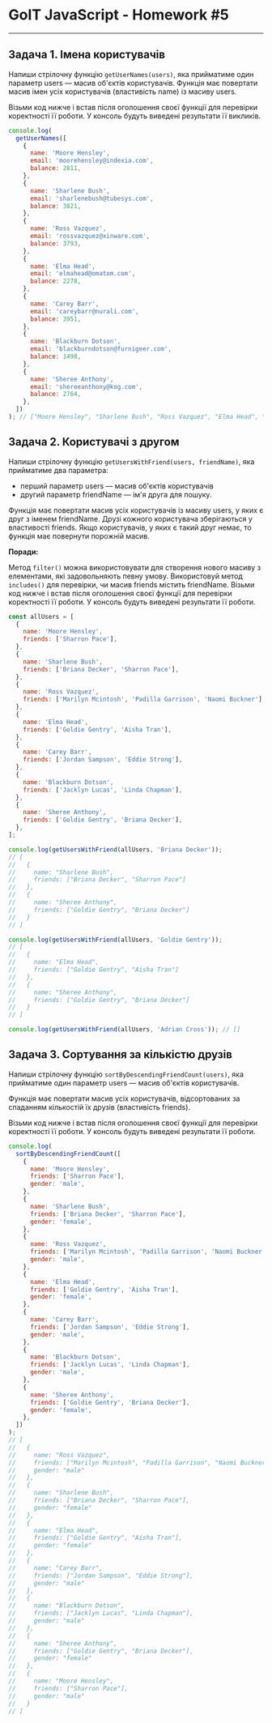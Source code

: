 # GoIT JavaScript - Homework #5

---

## Задача 1. Імена користувачів

Напиши стрілочну функцію `getUserNames(users)`, яка прийматиме один параметр
users — масив об'єктів користувачів. Функція має повертати масив імен усіх
користувачів (властивість name) із масиву users.

Візьми код нижче і встав після оголошення своєї функції для перевірки
коректності її роботи. У консоль будуть виведені результати її викликів.

```js
console.log(
  getUserNames([
    {
      name: 'Moore Hensley',
      email: 'moorehensley@indexia.com',
      balance: 2811,
    },
    {
      name: 'Sharlene Bush',
      email: 'sharlenebush@tubesys.com',
      balance: 3821,
    },
    {
      name: 'Ross Vazquez',
      email: 'rossvazquez@xinware.com',
      balance: 3793,
    },
    {
      name: 'Elma Head',
      email: 'elmahead@omatom.com',
      balance: 2278,
    },
    {
      name: 'Carey Barr',
      email: 'careybarr@nurali.com',
      balance: 3951,
    },
    {
      name: 'Blackburn Dotson',
      email: 'blackburndotson@furnigeer.com',
      balance: 1498,
    },
    {
      name: 'Sheree Anthony',
      email: 'shereeanthony@kog.com',
      balance: 2764,
    },
  ])
); // ["Moore Hensley", "Sharlene Bush", "Ross Vazquez", "Elma Head", "Carey Barr", "Blackburn Dotson", "Sheree Anthony"]
```

## Задача 2. Користувачі з другом

Напиши стрілочну функцію `getUsersWithFriend(users, friendName)`, яка прийматиме
два параметра:

- перший параметр users — масив об'єктів користувачів
- другий параметр friendName — ім'я друга для пошуку.

Функція має повертати масив усіх користувачів із масиву users, у яких є друг з
іменем friendName. Друзі кожного користувача зберігаються у властивості friends.
Якщо користувачів, у яких є такий друг немає, то функція має повернути порожній
масив.

**Поради:**

Метод `filter()` можна використовувати для створення нового масиву з елементами,
які задовольняють певну умову. Використовуй метод `includes()` для перевірки, чи
масив friends містить friendName. Візьми код нижче і встав після оголошення
своєї функції для перевірки коректності її роботи. У консоль будуть виведені
результати її роботи.

```js
const allUsers = [
  {
    name: 'Moore Hensley',
    friends: ['Sharron Pace'],
  },
  {
    name: 'Sharlene Bush',
    friends: ['Briana Decker', 'Sharron Pace'],
  },
  {
    name: 'Ross Vazquez',
    friends: ['Marilyn Mcintosh', 'Padilla Garrison', 'Naomi Buckner'],
  },
  {
    name: 'Elma Head',
    friends: ['Goldie Gentry', 'Aisha Tran'],
  },
  {
    name: 'Carey Barr',
    friends: ['Jordan Sampson', 'Eddie Strong'],
  },
  {
    name: 'Blackburn Dotson',
    friends: ['Jacklyn Lucas', 'Linda Chapman'],
  },
  {
    name: 'Sheree Anthony',
    friends: ['Goldie Gentry', 'Briana Decker'],
  },
];

console.log(getUsersWithFriend(allUsers, 'Briana Decker'));
// [
//   {
//     name: "Sharlene Bush",
//     friends: ["Briana Decker", "Sharron Pace"]
//   },
//   {
//     name: "Sheree Anthony",
//     friends: ["Goldie Gentry", "Briana Decker"]
//   }
// ]

console.log(getUsersWithFriend(allUsers, 'Goldie Gentry'));
// [
//   {
//     name: "Elma Head",
//     friends: ["Goldie Gentry", "Aisha Tran"]
//   },
//   {
//     name: "Sheree Anthony",
//     friends: ["Goldie Gentry", "Briana Decker"]
//   }
// ]

console.log(getUsersWithFriend(allUsers, 'Adrian Cross')); // []
```

## Задача 3. Сортування за кількістю друзів

Напиши стрілочну функцію `sortByDescendingFriendCount(users)`, яка прийматиме
один параметр users — масив об'єктів користувачів.

Функція має повертати масив усіх користувачів, відсортованих за спаданням
кількостій їх друзів (властивість friends).

Візьми код нижче і встав після оголошення своєї функції для перевірки
коректності її роботи. У консоль будуть виведені результати її роботи.

```js
console.log(
  sortByDescendingFriendCount([
    {
      name: 'Moore Hensley',
      friends: ['Sharron Pace'],
      gender: 'male',
    },
    {
      name: 'Sharlene Bush',
      friends: ['Briana Decker', 'Sharron Pace'],
      gender: 'female',
    },
    {
      name: 'Ross Vazquez',
      friends: ['Marilyn Mcintosh', 'Padilla Garrison', 'Naomi Buckner'],
      gender: 'male',
    },
    {
      name: 'Elma Head',
      friends: ['Goldie Gentry', 'Aisha Tran'],
      gender: 'female',
    },
    {
      name: 'Carey Barr',
      friends: ['Jordan Sampson', 'Eddie Strong'],
      gender: 'male',
    },
    {
      name: 'Blackburn Dotson',
      friends: ['Jacklyn Lucas', 'Linda Chapman'],
      gender: 'male',
    },
    {
      name: 'Sheree Anthony',
      friends: ['Goldie Gentry', 'Briana Decker'],
      gender: 'female',
    },
  ])
);
// [
//   {
//     name: "Ross Vazquez",
//     friends: ["Marilyn Mcintosh", "Padilla Garrison", "Naomi Buckner"],
//     gender: "male"
//   },
//   {
//     name: "Sharlene Bush",
//     friends: ["Briana Decker", "Sharron Pace"],
//     gender: "female"
//   },
//   {
//     name: "Elma Head",
//     friends: ["Goldie Gentry", "Aisha Tran"],
//     gender: "female"
//   },
//   {
//     name: "Carey Barr",
//     friends: ["Jordan Sampson", "Eddie Strong"],
//     gender: "male"
//   },
//   {
//     name: "Blackburn Dotson",
//     friends: ["Jacklyn Lucas", "Linda Chapman"],
//     gender: "male"
//   },
//   {
//     name: "Sheree Anthony",
//     friends: ["Goldie Gentry", "Briana Decker"],
//     gender: "female"
//   },
//   {
//     name: "Moore Hensley",
//     friends: ["Sharron Pace"],
//     gender: "male"
//   }
// ]
```
